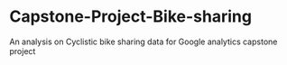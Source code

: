 # Capstone-Project-Bike-sharing
An analysis on Cyclistic bike sharing data for Google analytics capstone project

